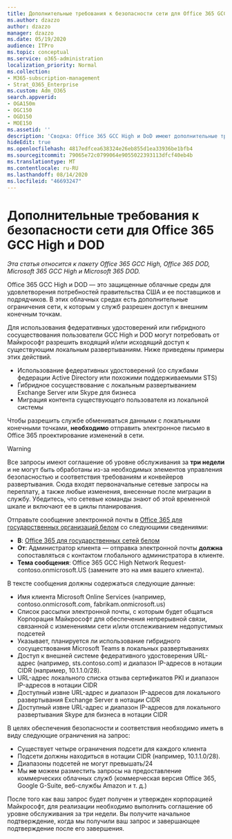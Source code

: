 ```yaml
---
title: Дополнительные требования к безопасности сети для Office 365 GCC High и DoD
ms.author: dzazzo
author: dzazzo
manager: dzazzo
ms.date: 05/19/2020
audience: ITPro
ms.topic: conceptual
ms.service: o365-administration
localization_priority: Normal
ms.collection:
- M365-subscription-management
- Strat_O365_Enterprise
ms.custom: Adm_O365
search.appverid:
- OGA150m
- OGC150
- OGD150
- MOE150
ms.assetid: ''
description: 'Сводка: Office 365 GCC High и DoD имеют дополнительные требования к безопасности сети'
hideEdit: true
ms.openlocfilehash: 4817edfcea638324e26eb855d1ea33936be1bfb4
ms.sourcegitcommit: 79065e72c0799064e9055022393113dfcf40eb4b
ms.translationtype: MT
ms.contentlocale: ru-RU
ms.lasthandoff: 08/14/2020
ms.locfileid: "46693247"
---
```

# <a name="additional-network-security-requirements-for-office-365-gcc-high-and-dod"></a>Дополнительные требования к безопасности сети для Office 365 GCC High и DOD

*Эта статья относится к пакету Office 365 GCC High, Office 365 DOD, Microsoft 365 GCC High и Microsoft 365 DOD.*

Office 365 GCC High и DOD — это защищенные облачные среды для удовлетворения потребностей правительства США и ее поставщиков и подрядчиков.  В этих облачных средах есть дополнительные ограничения сети, к которым у служб разрешен доступ к внешним конечным точкам.

Для использования федеративных удостоверений или гибридного сосуществования пользователи GCC High и DOD могут потребовать от Майкрософт разрешить входящий и/или исходящий доступ к существующим локальным развертываниям.  Ниже приведены примеры этих действий.

* Использование федеративных удостоверений (со службами федерации Active Directory или похожими поддерживаемыми STS)
* Гибридное сосуществование с локальным развертыванием Exchange Server или Skype для бизнеса
* Миграция контента существующего пользователя из локальной системы

Чтобы разрешить службе обмениваться данными с локальными конечными точками, **необходимо** отправить электронное письмо в Office 365 проектирование изменений в сети.

> [!WARNING]
> Все запросы имеют соглашение об уровне обслуживания за **три недели** и не могут быть обработаны из-за необходимых элементов управления безопасностью и соответствия требованиям и конвейеров развертывания.  Сюда входят первоначальные сетевые запросы на переплату, а также любые изменения, внесенные после миграции в службу.  Убедитесь, что сетевые команды знают об этой временной шкале и включают ее в циклы планирования.

Отправьте сообщение электронной почты в [Office 365 для государственных организаций белом](mailto:o365gwlt@microsoft.com) со следующими сведениями:

* **В**: [Office 365 для государственных сетей белом](mailto:o365gwlt@microsoft.com)
* **От**: Администратор клиента — отправка электронной почты **должна** сопоставляться с контактом глобального администратора в клиенте.
* **Тема сообщения**: Office 365 GCC High Network Request-contoso.onmicrosoft.US (замените это на имя вашего клиента).

В тексте сообщения должны содержаться следующие данные:

* Имя клиента Microsoft Online Services (например, contoso.onmicrosoft.com, fabrikam.onmicrosoft.us)
* Список рассылки электронной почты, с которым будет общаться Корпорация Майкрософт для обеспечения непрерывной связи, связанной с изменениями сети и/или отслеживанием недопустимых подсетей
* Указывает, планируется ли использование гибридного сосуществования Microsoft Teams в локальных развертываниях
* Доступ к внешней системе федеративного удостоверения URL-адрес (например, sts.contoso.com) и диапазон IP-адресов в нотации CIDR (например, 10.1.1.0/28).
* URL-адрес локального списка отзыва сертификатов PKI и диапазон IP-адресов в нотации CIDR
* Доступный извне URL-адрес и диапазон IP-адресов для локального развертывания Exchange Server в нотации CIDR
* Доступный извне URL-адрес и диапазон IP-адресов для локального развертывания Skype для бизнеса в нотации CIDR

В целях обеспечения безопасности и соответствия необходимо иметь в виду следующие ограничения на запрос:

* Существует четыре ограничения подсети для каждого клиента
* Подсети должны находиться в нотации CIDR (например, 10.1.1.0/28).
* Диапазоны подсетей не могут превышать/24
* Мы **не** можем разместить запросы на предоставление коммерческих облачных служб (коммерческая версия Office 365, Google G-Suite, веб-службы Amazon и т. д.)

После того как ваш запрос будет получен и утвержден корпорацией Майкрософт, для реализации необходимо выполнить соглашение об уровне обслуживания за три недели.  Вы получите начальное подтверждение, когда мы получили ваш запрос и завершающее подтверждение после его завершения.

